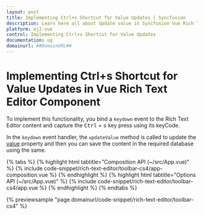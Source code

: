 ```yaml
---
layout: post
title: Implementing Ctrl+s Shortcut for Value Updates | Syncfusion
description: Learn here all about Update value in Syncfusion Vue Rich Text Editor component of Syncfusion Essential JS 2 and more.
platform: ej2-vue
control: Implementing Ctrl+s Shortcut for Value Updates
documentation: ug
domainurl: ##DomainURL##
---
```


# Implementing Ctrl+s Shortcut for Value Updates in Vue Rich Text Editor Component

To implement this functionality, you bind a `keydown` event to the Rich Text Editor content and capture the <kbd>Ctrl</kbd> + <kbd>s</kbd> key press using its keyCode.

In the `keydown` event handler, the `updateValue` method is called to update the [value](https://ej2.syncfusion.com/vue/documentation/api/rich-text-editor/#value) property and then you can save the content in the required database using the same.

{% tabs %}
{% highlight html tabtitle="Composition API (~/src/App.vue)" %}
{% include code-snippet/rich-text-editor/toolbar-cs4/app-composition.vue %}
{% endhighlight %}
{% highlight html tabtitle="Options API (~/src/App.vue)" %}
{% include code-snippet/rich-text-editor/toolbar-cs4/app.vue %}
{% endhighlight %}
{% endtabs %}
        
{% previewsample "page.domainurl/code-snippet/rich-text-editor/toolbar-cs4" %}